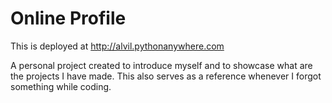 # Online Profile

This is deployed at http://alvil.pythonanywhere.com

A personal project created to introduce myself and to showcase what are the projects I have made.
This also serves as a reference whenever I forgot something while coding.
